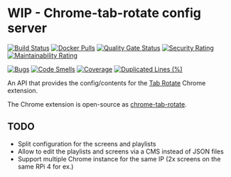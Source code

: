 # WIP - Chrome-tab-rotate config server

[![Build Status][travis-badge]][travis-url]
[![Docker Pulls][docker-badge]][docker-url]
[![Quality Gate Status][sonarcloud-status-badge]][sonarcloud-url]
[![Security Rating][sonarcloud-security-badge]][sonarcloud-url]
[![Maintainability Rating][sonarcloud-maintainability-badge]][sonarcloud-url]

[![Bugs][sonarcloud-bugs-badge]][sonarcloud-url]
[![Code Smells][sonarcloud-codesmells-badge]][sonarcloud-url]
[![Coverage][sonarcloud-coverage-badge]][sonarcloud-url]
[![Duplicated Lines (%)][sonarcloud-duplicated-badge]][sonarcloud-url]

An API that provides the config/contents for the [Tab Rotate][tab-rotate-chrome-extension] Chrome extension.

The Chrome extension is open-source as [chrome-tab-rotate][chrome-tab-rotate-github].

## TODO

* Split configuration for the screens and playlists
* Allow to edit the playlists and screens via a CMS instead of JSON files
* Support multiple Chrome instance for the same IP (2x screens on the same RPi 4 for ex.)

[tab-rotate-chrome-extension]: https://chrome.google.com/webstore/detail/tab-rotate/pjgjpabbgnnoohijnillgbckikfkbjed
[chrome-tab-rotate-github]: https://github.com/KevinSheedy/chrome-tab-rotate
[sonarcloud]: https://sonarcloud.io/about
[travis-badge]: https://travis-ci.com/timoa/chrome-tab-rotate-server.svg?branch=master
[travis-url]: https://travis-ci.com/timoa/chrome-tab-rotate-server
[docker-badge]: https://img.shields.io/docker/pulls/timoa/chrome-tab-rotate-server.svg
[docker-url]: https://hub.docker.com/r/timoa/chrome-tab-rotate-server
[sonarcloud-url]: https://sonarcloud.io/dashboard?id=timoa_chrome-tab-rotate-server
[sonarcloud-status-badge]: https://sonarcloud.io/api/project_badges/measure?project=timoa_chrome-tab-rotate-server&metric=alert_status
[sonarcloud-security-badge]: https://sonarcloud.io/api/project_badges/measure?project=timoa_chrome-tab-rotate-server&metric=security_rating
[sonarcloud-maintainability-badge]: https://sonarcloud.io/api/project_badges/measure?project=timoa_chrome-tab-rotate-server&metric=sqale_rating
[sonarcloud-bugs-badge]: https://sonarcloud.io/api/project_badges/measure?project=timoa_chrome-tab-rotate-server&metric=bugs
[sonarcloud-codesmells-badge]: https://sonarcloud.io/api/project_badges/measure?project=timoa_chrome-tab-rotate-server&metric=code_smells
[sonarcloud-coverage-badge]: https://sonarcloud.io/api/project_badges/measure?project=timoa_chrome-tab-rotate-server&metric=coverage
[sonarcloud-duplicated-badge]: https://sonarcloud.io/api/project_badges/measure?project=timoa_chrome-tab-rotate-server&metric=duplicated_lines_density
